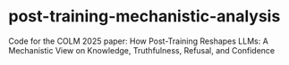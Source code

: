 # post-training-mechanistic-analysis
Code for the COLM 2025 paper: How Post-Training Reshapes LLMs: A Mechanistic View on Knowledge, Truthfulness, Refusal, and Confidence
